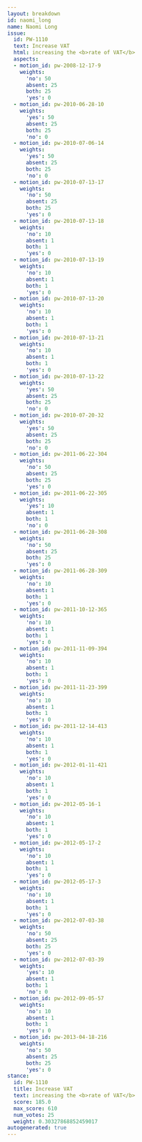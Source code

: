 ```yaml
---
layout: breakdown
id: naomi_long
name: Naomi Long
issue:
  id: PW-1110
  text: Increase VAT
  html: increasing the <b>rate of VAT</b>
  aspects:
  - motion_id: pw-2008-12-17-9
    weights:
      'no': 50
      absent: 25
      both: 25
      'yes': 0
  - motion_id: pw-2010-06-28-10
    weights:
      'yes': 50
      absent: 25
      both: 25
      'no': 0
  - motion_id: pw-2010-07-06-14
    weights:
      'yes': 50
      absent: 25
      both: 25
      'no': 0
  - motion_id: pw-2010-07-13-17
    weights:
      'no': 50
      absent: 25
      both: 25
      'yes': 0
  - motion_id: pw-2010-07-13-18
    weights:
      'no': 10
      absent: 1
      both: 1
      'yes': 0
  - motion_id: pw-2010-07-13-19
    weights:
      'no': 10
      absent: 1
      both: 1
      'yes': 0
  - motion_id: pw-2010-07-13-20
    weights:
      'no': 10
      absent: 1
      both: 1
      'yes': 0
  - motion_id: pw-2010-07-13-21
    weights:
      'no': 10
      absent: 1
      both: 1
      'yes': 0
  - motion_id: pw-2010-07-13-22
    weights:
      'yes': 50
      absent: 25
      both: 25
      'no': 0
  - motion_id: pw-2010-07-20-32
    weights:
      'yes': 50
      absent: 25
      both: 25
      'no': 0
  - motion_id: pw-2011-06-22-304
    weights:
      'no': 50
      absent: 25
      both: 25
      'yes': 0
  - motion_id: pw-2011-06-22-305
    weights:
      'yes': 10
      absent: 1
      both: 1
      'no': 0
  - motion_id: pw-2011-06-28-308
    weights:
      'no': 50
      absent: 25
      both: 25
      'yes': 0
  - motion_id: pw-2011-06-28-309
    weights:
      'no': 10
      absent: 1
      both: 1
      'yes': 0
  - motion_id: pw-2011-10-12-365
    weights:
      'no': 10
      absent: 1
      both: 1
      'yes': 0
  - motion_id: pw-2011-11-09-394
    weights:
      'no': 10
      absent: 1
      both: 1
      'yes': 0
  - motion_id: pw-2011-11-23-399
    weights:
      'no': 10
      absent: 1
      both: 1
      'yes': 0
  - motion_id: pw-2011-12-14-413
    weights:
      'no': 10
      absent: 1
      both: 1
      'yes': 0
  - motion_id: pw-2012-01-11-421
    weights:
      'no': 10
      absent: 1
      both: 1
      'yes': 0
  - motion_id: pw-2012-05-16-1
    weights:
      'no': 10
      absent: 1
      both: 1
      'yes': 0
  - motion_id: pw-2012-05-17-2
    weights:
      'no': 10
      absent: 1
      both: 1
      'yes': 0
  - motion_id: pw-2012-05-17-3
    weights:
      'no': 10
      absent: 1
      both: 1
      'yes': 0
  - motion_id: pw-2012-07-03-38
    weights:
      'no': 50
      absent: 25
      both: 25
      'yes': 0
  - motion_id: pw-2012-07-03-39
    weights:
      'yes': 10
      absent: 1
      both: 1
      'no': 0
  - motion_id: pw-2012-09-05-57
    weights:
      'no': 10
      absent: 1
      both: 1
      'yes': 0
  - motion_id: pw-2013-04-18-216
    weights:
      'no': 50
      absent: 25
      both: 25
      'yes': 0
stance:
  id: PW-1110
  title: Increase VAT
  text: increasing the <b>rate of VAT</b>
  score: 185.0
  max_score: 610
  num_votes: 25
  weight: 0.30327868852459017
autogenerated: true
---
```

